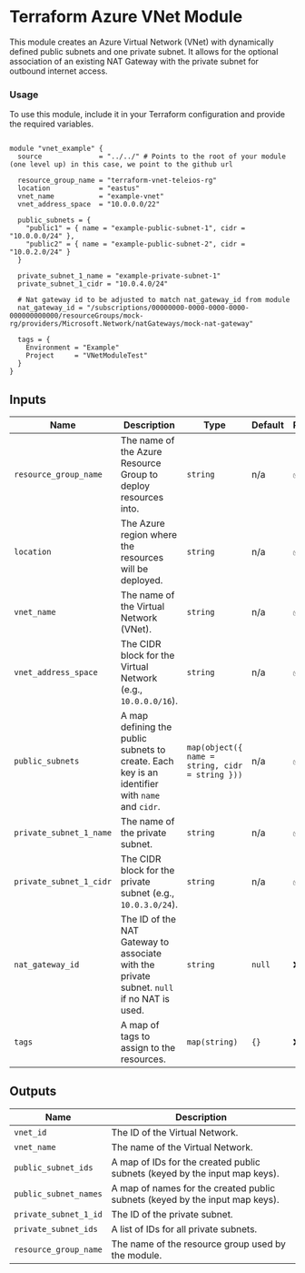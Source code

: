 # Terraform Azure VNet Module
This module creates an Azure Virtual Network (VNet) with dynamically defined public subnets and one private subnet. It allows for the optional association of an existing NAT Gateway with the private subnet for outbound internet access.

### Usage
To use this module, include it in your Terraform configuration and provide the required variables.

```

module "vnet_example" {
  source              = "../../" # Points to the root of your module (one level up) in this case, we point to the github url

  resource_group_name = "terraform-vnet-teleios-rg"
  location            = "eastus"
  vnet_name           = "example-vnet"
  vnet_address_space  = "10.0.0.0/22"

  public_subnets = {
    "public1" = { name = "example-public-subnet-1", cidr = "10.0.0.0/24" },
    "public2" = { name = "example-public-subnet-2", cidr = "10.0.2.0/24" }
  }

  private_subnet_1_name = "example-private-subnet-1"
  private_subnet_1_cidr = "10.0.4.0/24"

  # Nat gateway id to be adjusted to match nat_gateway_id from module
  nat_gateway_id = "/subscriptions/00000000-0000-0000-0000-000000000000/resourceGroups/mock-rg/providers/Microsoft.Network/natGateways/mock-nat-gateway"

  tags = {
    Environment = "Example"
    Project     = "VNetModuleTest"
  }
}
```

## Inputs

| **Name**                | **Description**                                                                                | **Type**                                        | **Default** | **Required** |
| ----------------------- | ---------------------------------------------------------------------------------------------- | ----------------------------------------------- | ----------- | ------------ |
| `resource_group_name`   | The name of the Azure Resource Group to deploy resources into.                                 | `string`                                        | n/a         | ✅ Yes        |
| `location`              | The Azure region where the resources will be deployed.                                         | `string`                                        | n/a         | ✅ Yes        |
| `vnet_name`             | The name of the Virtual Network (VNet).                                                        | `string`                                        | n/a         | ✅ Yes        |
| `vnet_address_space`    | The CIDR block for the Virtual Network (e.g., `10.0.0.0/16`).                                  | `string`                                        | n/a         | ✅ Yes        |
| `public_subnets`        | A map defining the public subnets to create. Each key is an identifier with `name` and `cidr`. | `map(object({ name = string, cidr = string }))` | n/a         | ✅ Yes        |
| `private_subnet_1_name` | The name of the private subnet.                                                                | `string`                                        | n/a         | ✅ Yes        |
| `private_subnet_1_cidr` | The CIDR block for the private subnet (e.g., `10.0.3.0/24`).                                   | `string`                                        | n/a         | ✅ Yes        |
| `nat_gateway_id`        | The ID of the NAT Gateway to associate with the private subnet. `null` if no NAT is used.      | `string`                                        | `null`      | ❌ No         |
| `tags`                  | A map of tags to assign to the resources.                                                      | `map(string)`                                   | `{}`        | ❌ No         |




## Outputs

| **Name**              | **Description**                                                              |
| --------------------- | ---------------------------------------------------------------------------- |
| `vnet_id`             | The ID of the Virtual Network.                                               |
| `vnet_name`           | The name of the Virtual Network.                                             |
| `public_subnet_ids`   | A map of IDs for the created public subnets (keyed by the input map keys).   |
| `public_subnet_names` | A map of names for the created public subnets (keyed by the input map keys). |
| `private_subnet_1_id` | The ID of the private subnet.                                                |
| `private_subnet_ids`  | A list of IDs for all private subnets.                                       |
| `resource_group_name` | The name of the resource group used by the module.                           |
